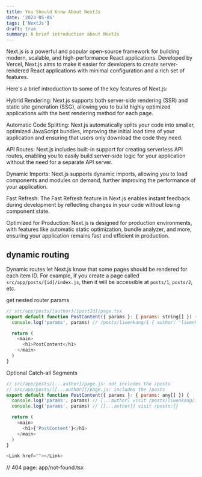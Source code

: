 ```yaml
---
title: You Should Know About NextJs
date: '2023-05-05'
tags: ['NextJs']
draft: true
summary: A brief introduction about NextJs
---
```


Next.js is a powerful and popular open-source framework for building modern, scalable, and high-performance React applications. Developed by Vercel, Next.js aims to make it easier for developers to create server-rendered React applications with minimal configuration and a rich set of features.

Here's a brief introduction to some of the key features of Next.js:

Hybrid Rendering: Next.js supports both server-side rendering (SSR) and static site generation (SSG), allowing you to build highly optimized applications with the best rendering method for each page.

Automatic Code Splitting: Next.js automatically splits your code into smaller, optimized JavaScript bundles, improving the initial load time of your application and ensuring that users only download the code they need.

API Routes: Next.js includes built-in support for creating serverless API routes, enabling you to easily build server-side logic for your application without the need for a separate API server.

Dynamic Imports: Next.js supports dynamic imports, allowing you to load components and modules on demand, further improving the performance of your application.

Fast Refresh: The Fast Refresh feature in Next.js enables instant feedback during development by reflecting changes in your code without losing component state.

Optimized for Production: Next.js is designed for production environments, with features like automatic static optimization, bundle analyzer, and more, ensuring your application remains fast and efficient in production.

## dynamic routing

Dynamic routes let Next.js know that some pages should be rendered for each item ID. For example, if you create a page called `src/app/posts/[id]/index.js`, then it will be accessible at `posts/1`, `posts/2`, etc.

get nested router params

```js
// src/app/posts/[author]/[postId]/page.tsx
export default function PostContent({ params }: { params: string[] }) {
  console.log('params', params) // /posts/liwenkang/1 { author: 'liwenkang', postId: '1' }

  return (
    <main>
      <h1>PostContent</h1>
    </main>
  )
}
```

Optional Catch-all Segments

```js
// src/app/posts/[...author]/page.js: not includes the /posts
// src/app/posts/[[...author]]/page.js: includes the /posts
export default function PostContent({ params }: { params: any[] }) {
  console.log('params', params) // [...author] visit /posts/liwenkang/1:{ author: ['liwenkang', '1'] }
  console.log('params', params) // [[...author]] visit /posts:{}

  return (
    <main>
      <h1>{'PostContent'}</h1>
    </main>
  )
}
```

```js
<Link href=""></Link>
```

// 404 page: app/not-found.tsx

```js

```
